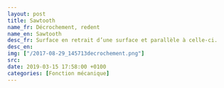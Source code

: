 ```yaml
---
layout: post
title: Sawtooth
name_fr: Décrochement, redent
name_en: Sawtooth
desc_fr: Surface en retrait d’une surface et parallèle à celle-ci. 
desc_en: 
img: ["/2017-08-29_145713decrochement.png"]
src: 
date: 2019-03-15 17:58:00 +0100
categories: [Fonction mécanique]
---
```

